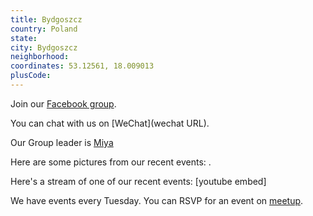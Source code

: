 ```yaml
---
title: Bydgoszcz
country: Poland
state: 
city: Bydgoszcz
neighborhood: 
coordinates: 53.12561, 18.009013
plusCode:
---
```

Join our [Facebook group](https://www.facebook.com/groups/free.code.camp.bydgoszcz).

You can chat with us on [WeChat](wechat URL).

Our Group leader is [Miya](freecodecamp.org/miya)

Here are some pictures from our recent events:
![]().

Here's a stream of one of our recent events:
[youtube embed]

We have events every Tuesday. You can RSVP for an event on [meetup](meetupurl).
